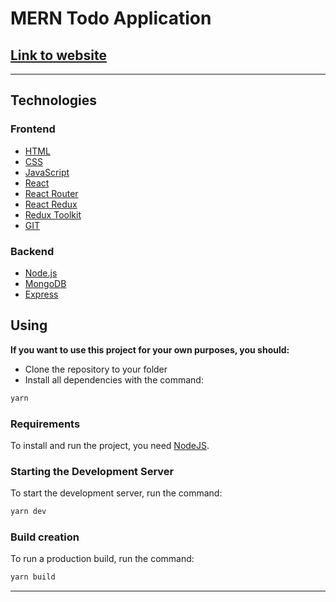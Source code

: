 # **MERN Todo Application**

## [**<u>Link to website</u>**](https://vynnykpff.github.io/mern-todo-app/)

---

## **Technologies**

### Frontend

- [HTML](https://html.spec.whatwg.org/multipage/)
- [CSS](https://www.w3.org/Style/CSS/)
- [JavaScript](https://www.javascript.com/)
- [React](https://react.dev/)
- [React Router](https://reactrouter.com/en/main)
- [React Redux](https://react-redux.js.org/)
- [Redux Toolkit](https://redux-toolkit.js.org/)
- [GIT](https://git-scm.com/)

### Backend

- [Node.js](https://nodejs.org/en)
- [MongoDB](https://www.mongodb.com/)
- [Express](https://expressjs.com/)

## **Using**

**If you want to use this project for your own purposes, you should:**

- Clone the repository to your folder
- Install all dependencies with the command:

```sh
yarn
```

### Requirements

To install and run the project, you need [NodeJS](https://nodejs.org/).

### Starting the Development Server

To start the development server, run the command:

```sh
yarn dev
```

### Build creation

To run a production build, run the command:

```sh
yarn build
```

<hr>
